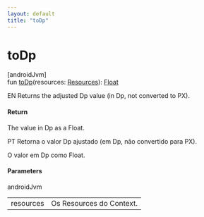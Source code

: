 ```yaml
---
layout: default
title: "toDp"
---
```


# toDp

[androidJvm]\
fun [toDp](to-dp.md)(resources: [Resources](https://developer.android.com/reference/kotlin/android/content/res/Resources.html)): [Float](https://kotlinlang.org/api/core/kotlin-stdlib/kotlin/-float/index.html)

EN Returns the adjusted Dp value (in Dp, not converted to PX).

#### Return

The value in Dp as a Float.

PT Retorna o valor Dp ajustado (em Dp, não convertido para PX).

O valor em Dp como Float.

#### Parameters

androidJvm

| | |
|---|---|
| resources | Os Resources do Context. |